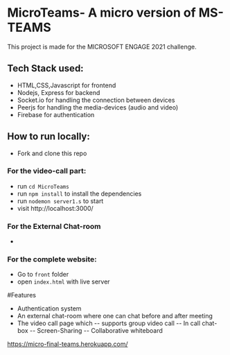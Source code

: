 # MicroTeams- A micro version of MS-TEAMS

This project is made for the MICROSOFT ENGAGE 2021 challenge.

## Tech Stack used:

- HTML,CSS,Javascript  for frontend
- Nodejs, Express for backend
- Socket.io for handling the connection between devices
- Peerjs  for handling the media-devices (audio and video)
- Firebase for authentication 


## How to run locally:

- Fork and clone this repo


### For the video-call part:

- run `cd MicroTeams`
- run `npm install` to install the dependencies
- run `nodemon server1.s` to start 
- visit http://localhost:3000/

### For the  External Chat-room
- 

### For the complete website:

- Go to `front` folder
- open `index.html` with live server

#Features

- Authentication system
- An external chat-room where one can chat before and after meeting
- The video call page which 
--  supports group video call
-- In call chat-box
-- Screen-Sharing 
-- Collaborative whiteboard



https://micro-final-teams.herokuapp.com/
